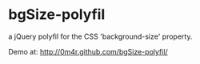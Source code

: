 bgSize-polyfil
==============

a jQuery polyfil for the CSS 'background-size' property.

Demo at: http://0m4r.github.com/bgSize-polyfil/